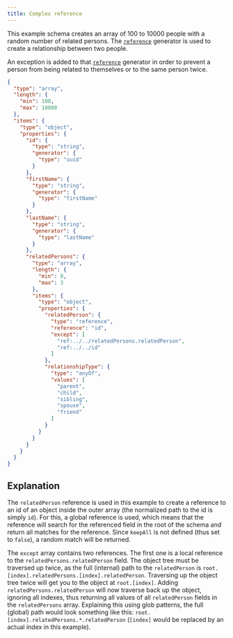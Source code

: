 ```yaml
---
title: Complex reference
---
```


This example schema creates an array of 100 to 10000 people with a random number of related persons.
The [`reference`](../../content/reference) generator is used to create a relationship between two people.

An exception is added to that [`reference`](../../content/reference) generator in order to prevent a
person from being related to themselves or to the same person twice.

```json
{
  "type": "array",
  "length": {
    "min": 100,
    "max": 10000
  },
  "items": {
    "type": "object",
    "properties": {
      "id": {
        "type": "string",
        "generator": {
          "type": "uuid"
        }
      },
      "firstName": {
        "type": "string",
        "generator": {
          "type": "firstName"
        }
      },
      "lastName": {
        "type": "string",
        "generator": {
          "type": "lastName"
        }
      },
      "relatedPersons": {
        "type": "array",
        "length": {
          "min": 0,
          "max": 3
        },
        "items": {
          "type": "object",
          "properties": {
            "relatedPerson": {
              "type": "reference",
              "reference": "id",
              "except": [
                "ref:../../relatedPersons.relatedPerson",
                "ref:../../id"
              ]
            },
            "relationshipType": {
              "type": "anyOf",
              "values": [
                "parent",
                "child",
                "sibling",
                "spouse",
                "friend"
              ]
            }
          }
        }
      }
    }
  }
}
```

## Explanation

The `relatedPerson` reference is used in this example to create a reference
to an id of an object inside the outer array (the normalized path to the id is simply `id`).
For this, a global reference is used, which means that the reference will search for the
referenced field in the root of the schema and return all matches for the reference.
Since `keepAll` is not defined (thus set to `false`), a random match will be returned.

The `except` array contains two references. The first one is a local reference to the
`relatedPersons.relatedPerson` field. The object tree must be traversed up twice,
as the full (internal) path to the `relatedPerson` is `root.[index].relatedPersons.[index].relatedPerson`.
Traversing up the object tree twice will get you to the object at `root.[index]`.
Adding `relatedPersons.relatedPerson` will now traverse back up the object, ignoring
all indexes, thus returning all values of all `relatedPerson` fields in the `relatedPersons`
array. Explaining this using glob patterns, the full (global) path would look something
like this: `root.[index].relatedPersons.*.relatedPerson` (`[index]` would be replaced by an actual index in this example).
